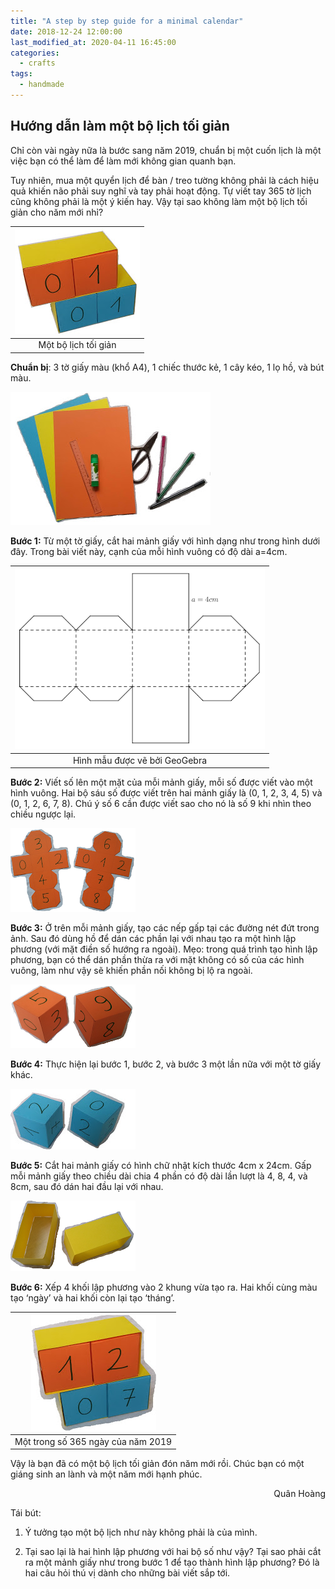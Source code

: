 ```yaml
---
title: "A step by step guide for a minimal calendar"
date: 2018-12-24 12:00:00
last_modified_at: 2020-04-11 16:45:00
categories:
  - crafts
tags:
  - handmade
---
```


## Hướng dẫn làm một bộ lịch tối giản

Chỉ còn vài ngày nữa là bước sang năm 2019, chuẩn bị một cuốn lịch là một việc bạn có thể làm để làm mới không gian quanh bạn.

Tuy nhiên, mua một quyển lịch để bàn / treo tường không phải là cách hiệu quả khiến não phải suy nghĩ và tay phải hoạt động. Tự viết tay 365 tờ lịch cũng không phải là một ý kiến hay. Vậy tại sao không làm một bộ lịch tối giản cho năm mới nhỉ?

| ![](/assets/images/minimalCalendar/result.jpg) |
|:---:|
|Một bộ lịch tối giản|

**Chuẩn bị**: 3 tờ giấy màu (khổ A4), 1 chiếc thước kẻ, 1 cây kéo, 1 lọ hồ, và bút màu.

![](/assets/images/minimalCalendar/preparation.jpg)

**Bước 1:** Từ một tờ giấy, cắt hai mảnh giấy với hình dạng như trong hình dưới đây. Trong bài viết này, cạnh của mỗi hình vuông có độ dài a=4cm.

| ![](/assets/images/minimalCalendar/figure.PNG) |
|:---:|
| Hình mẫu được vẽ bởi GeoGebra |

**Bước 2:** Viết số lên một mặt của mỗi mảnh giấy, mỗi số được viết vào một hình vuông. Hai bộ sáu số được viết trên hai mảnh giấy là (0, 1, 2, 3, 4, 5) và (0, 1, 2, 6, 7, 8). Chú ý số 6 cần được viết sao cho nó là số 9 khi nhìn theo chiều ngược lại.

![](/assets/images/minimalCalendar/step2.png)

**Bước 3:** Ở trên mỗi mảnh giấy, tạo các nếp gấp tại các đường nét đứt trong ảnh. Sau đó dùng hồ để dán các phần lại với nhau tạo ra một hình lập phương (với mặt điền số hướng ra ngoài). Mẹo: trong quá trình tạo hình lập phương, bạn có thể dán phần thừa ra với mặt không có số của các hình vuông, làm như vậy sẽ khiến phần nối không bị lộ ra ngoài.

![](/assets/images/minimalCalendar/step3.png)

**Bước 4:** Thực hiện lại bước 1, bước 2, và bước 3 một lần nữa với một tờ giấy khác.

![](/assets/images/minimalCalendar/step4.jpg)

**Bước 5:** Cắt hai mảnh giấy có hình chữ nhật kích thước 4cm x 24cm. Gấp mỗi mảnh giấy theo chiều dài chia 4 phần có độ dài lần lượt là 4, 8, 4, và 8cm, sau đó dán hai đầu lại với nhau.

![](/assets/images/minimalCalendar/step5.png)

**Bước 6:** Xếp 4 khối lập phương vào 2 khung vừa tạo ra. Hai khối cùng màu tạo ‘ngày’ và hai khối còn lại tạo ‘tháng’.

| ![](/assets/images/minimalCalendar/step6.jpg) |
|:---:|
| Một trong số 365 ngày của năm 2019 |

Vậy là bạn đã có một bộ lịch tối giản đón năm mới rồi. Chúc bạn có một giáng sinh an lành và một năm mới hạnh phúc.

<div style="text-align: right"> Quân Hoàng </div>

Tái bút:

1. Ý tưởng tạo một bộ lịch như này không phải là của mình.

2. Tại sao lại là hai hình lập phương với hai bộ số như vậy? Tại sao phải cắt ra một mảnh giấy như trong bước 1 để tạo thành hình lập phương? Đó là hai câu hỏi thú vị dành cho những bài viết sắp tới.
